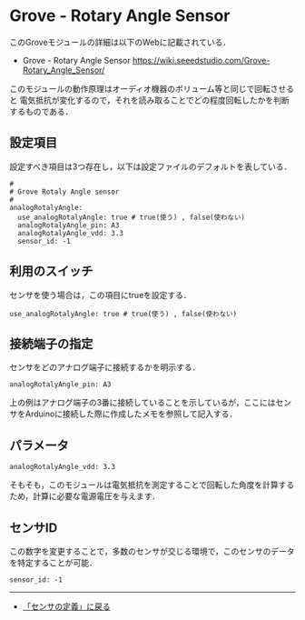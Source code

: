 # Grove - Rotary Angle Sensor

このGroveモジュールの詳細は以下のWebに記載されている．

- Grove - Rotary Angle Sensor https://wiki.seeedstudio.com/Grove-Rotary_Angle_Sensor/


このモジュールの動作原理はオーディオ機器のボリューム等と同じで回転させると
電気抵抗が変化するので，それを読み取ることでどの程度回転したかを判断するものである．


## 設定項目
設定すべき項目は3つ存在し，以下は設定ファイルのデフォルトを表している．

```
#
# Grove Rotaly Angle sensor
#
analogRotalyAngle:
  use_analogRotalyAngle: true # true(使う) , false(使わない)
  analogRotalyAngle_pin: A3
  analogRotalyAngle_vdd: 3.3
  sensor_id: -1
```

## 利用のスイッチ
センサを使う場合は，この項目にtrueを設定する．
```
use_analogRotalyAngle: true # true(使う) , false(使わない)
```

## 接続端子の指定
センサをどのアナログ端子に接続するかを明示する．
```
analogRotalyAngle_pin: A3
```

上の例はアナログ端子の3番に接続していることを示しているが，ここにはセンサをArduinoに接続した際に作成したメモを参照して記入する．


## パラメータ
```
analogRotalyAngle_vdd: 3.3
```
そもそも，このモジュールは電気抵抗を測定することで回転した角度を計算するため，計算に必要な電源電圧を与えます．

## センサID
この数字を変更することで，多数のセンサが交じる環境で，このセンサのデータを特定することが可能．
```
sensor_id: -1
```
***

- [「センサの定義」に戻る](../SensorDefinition.md)
